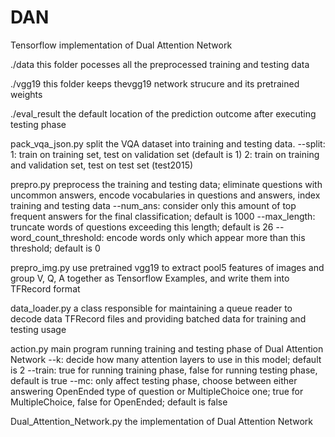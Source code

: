 # DAN
Tensorflow implementation of Dual Attention Network

./data 
this folder pocesses all the preprocessed training and testing data

./vgg19
this folder keeps thevgg19 network strucure and its pretrained weights

./eval_result
the default location of the prediction outcome after executing testing phase

pack_vqa_json.py
split the VQA dataset into training and testing data. 
--split: 1: train on training set, test on validation set (default is 1)
         2: train on training and validation set, test on test set (test2015)

prepro.py
preprocess the training and testing data; eliminate questions with uncommon answers, encode vocabularies in questions and answers, index training and testing data
--num_ans: consider only this amount of top frequent answers for the final classification; default is 1000
--max_length: truncate words of questions exceeding this length; default is 26
--word_count_threshold: encode words only which appear more than this threshold; default is 0

prepro_img.py
use pretrained vgg19 to extract pool5 features of images and group V, Q, A together as Tensorflow Examples, and write them into TFRecord format

data_loader.py
a class responsible for maintaining a queue reader to decode data TFRecord files and providing batched data for training and testing usage

action.py
main program running training and testing phase of Dual Attention Network
--k: decide how many attention layers to use in this model; default is 2
--train: true for running training phase, false for running testing phase, default is true
--mc: only affect testing phase, choose between either answering OpenEnded type of question or MultipleChoice one; true for MultipleChoice, false for OpenEnded; default is false

Dual_Attention_Network.py
the implementation of Dual Attention Network

